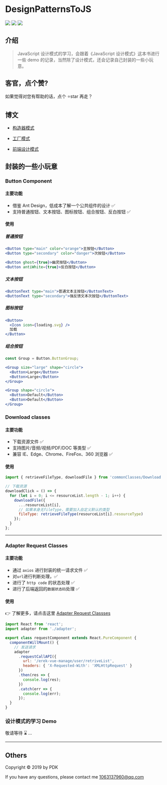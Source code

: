 # DesignPatternsToJS

![](https://img.shields.io/badge/JavaScript-blue.svg)
![](https://img.shields.io/badge/Design_patterns-orange.svg)
![](https://img.shields.io/badge/axios-0.19.0-red.svg)

## 介绍

> JavaScript 设计模式的学习，会跟着《JavaScript 设计模式》这本书进行一些 demo 的记录，当然除了设计模式，还会记录自己封装的一些小玩意。

## 客官，点个赞?

如果觉得对您有帮助的话，点个 ⭐star 再走？

## 博文

- [构造器模式](./构造器模式.md)

- [工厂模式](./工厂模式.md)

- [前端设计模式](./前端设计模式.md)

## 封装的一些小玩意

### Button Component

#### 主要功能

- 借鉴 Ant Design，低成本了解一个公共组件的设计 ✅
- 支持普通按钮、文本按钮、图标按钮、组合按钮、反白按钮 ✅

#### 使用

##### 普通按钮

```jsx
<Button type="main" color="orange">主按钮</Button>
<Button type="secondary" color="danger">次按钮</Button>

<Button ghost={true}>幽灵按钮</Button>
<Button antiWhite={true}>反白按钮</Button>
```

##### 文本按钮

```jsx
<ButtonText type="main">普通文本主按钮</ButtonText>
<ButtonText type="secondary">强反馈文本次按钮</ButtonText>
```

##### 图标按钮

```jsx
<Button>
  <Icon icon={loading.svg} />
  加载
</Button>
```

##### 组合按钮

```jsx
const Group = Button.ButtonGroup;

<Group size="large" shape="circle">
  <Button>Large</Button>
  <Button>Large</Button>
</Group>

<Group shape="circle">
  <Button>Default</Button>
  <Button>Default</Button>
</Group>
```

### Download classes

#### 主要功能

- 下载资源文件 ✅
- 支持图片/音频/视频/PDF/DOC 等类型 ✅
- 兼容 IE、Edge、Chrome、FireFox、360 浏览器 ✅

#### 使用

```js
import { retrieveFileType, downloadFile } from 'commonClasses/Download';

// 下载资源
downloadClick = () => {
  for (let i = 0; i <= resourceList.length - 1; i++) {
    downloadFile({
      ...resourceList[i],
      // 如果本身无fileType，需要加入自定义默认的类型
      fileType: retrieveFileType(resourceList[i].resourceType)
    });
  }
};
```

---

### Adapter Request Classes

#### 主要功能

- 通过 `axios` 进行封装的统一请求文件 ✅
- 对`url`进行判断处理，✅
- 进行了 `http code` 的状态处理 ✅
- 进行了后端返回的`数据状态码`处理 ✅

#### 使用

👉 了解更多，请点击这里 [Adapter Request Classses](./commonClasses/adapterAPI/README.md)

```javascript
import React from 'react';
import adapter from './adapter';

export class requestComponent extends React.PureComponent {
  componentWillMount() {
    // 发送请求
    adapter
      .requestCallAPI({
        url: '/erek-vue-manage/user/retriveList',
        headers: { 'X-Requested-With': 'XMLHttpRequest' }
      })
      .then(res => {
        console.log(res);
      })
      .catch(err => {
        console.log(err);
      });
  }
}
```

### 设计模式的学习 Demo

敬请等待 ⌛️ ...

---

## Others

Copyright © 2019 by PDK

If you have any questions, please contact me 1063137960@qq.com
